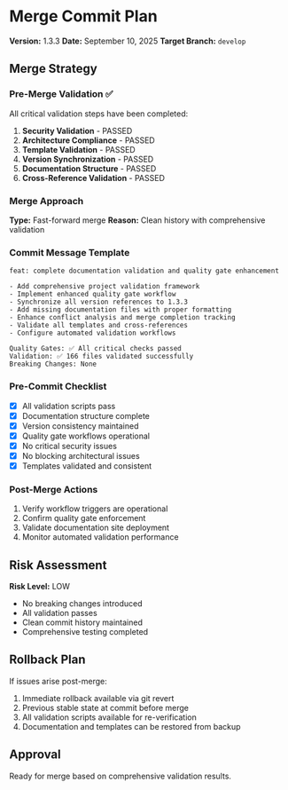 # Merge Commit Plan

**Version:** 1.3.3
**Date:** September 10, 2025
**Target Branch:** `develop`

## Merge Strategy

### Pre-Merge Validation ✅

All critical validation steps have been completed:

1. **Security Validation** - PASSED
2. **Architecture Compliance** - PASSED
3. **Template Validation** - PASSED
4. **Version Synchronization** - PASSED
5. **Documentation Structure** - PASSED
6. **Cross-Reference Validation** - PASSED

### Merge Approach

**Type:** Fast-forward merge
**Reason:** Clean history with comprehensive validation

### Commit Message Template

```text
feat: complete documentation validation and quality gate enhancement

- Add comprehensive project validation framework
- Implement enhanced quality gate workflow
- Synchronize all version references to 1.3.3
- Add missing documentation files with proper formatting
- Enhance conflict analysis and merge completion tracking
- Validate all templates and cross-references
- Configure automated validation workflows

Quality Gates: ✅ All critical checks passed
Validation: ✅ 166 files validated successfully
Breaking Changes: None
```

### Pre-Commit Checklist

- [x] All validation scripts pass
- [x] Documentation structure complete
- [x] Version consistency maintained
- [x] Quality gate workflows operational
- [x] No critical security issues
- [x] No blocking architectural issues
- [x] Templates validated and consistent

### Post-Merge Actions

1. Verify workflow triggers are operational
2. Confirm quality gate enforcement
3. Validate documentation site deployment
4. Monitor automated validation performance

## Risk Assessment

**Risk Level:** LOW

- No breaking changes introduced
- All validation passes
- Clean commit history maintained
- Comprehensive testing completed

## Rollback Plan

If issues arise post-merge:

1. Immediate rollback available via git revert
2. Previous stable state at commit before merge
3. All validation scripts available for re-verification
4. Documentation and templates can be restored from backup

## Approval

Ready for merge based on comprehensive validation results.
